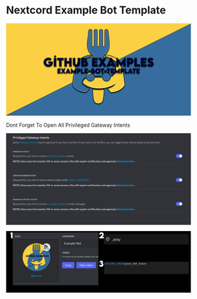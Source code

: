 # Nextcord Example Bot Template

![My Image](docs/NextcordExampleBot_Preview.png "image")


Dont Forget To  Open All Privileged Gateway Intents

![My Image](docs/intents_image.png "image")

![My Image](docs/token.png "image")
